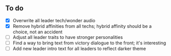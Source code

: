 <!--

# Beyond Earth: Eclipse

A mod for Sid Meier's Civilization: Beyond Earth to give it more flavour.

-->

## To do

- [x] Overwrite all leader tech/wonder audio
- [x] Remove hybrid affinities from all techs; hybrid affinity should be a choice, not an accident
- [ ] Adjust all leader traits to have stronger personalities
- [ ] Find a way to bring text from victory dialogue to the front; it's interesting
- [ ] Add new leader intro text for all leaders to reflect darker theme

<!--

## Installation

TODO

## Features

TODO

#### Tech and wonder quotes are now spoken by sponsors

All tech and wonder quotes from sponsors have had their audio overridden so that they're now spoken by the respective sponsor instead of the same narrator that narrates most of the rest of the game in order to add more variety to the spoken dialogue.

#### Tech tree affinities have been reverted to base game values

Rising Tide added affinity values to techs that previously didn't have any (like many branch techs) and also added multiple affinities to many techs. This was possibly to ensure players were more likely to interact with hybrid affinities in the game, but it made acquiring any particular affinity less intentional.

These changes have been reverted in this mod, so that acquiring any particular affinity once again is an intentional choice the player can make rather something they fall into as a result of progressing through the tech web.

## Usage

TODO

## Manual installation

TODO

-->
